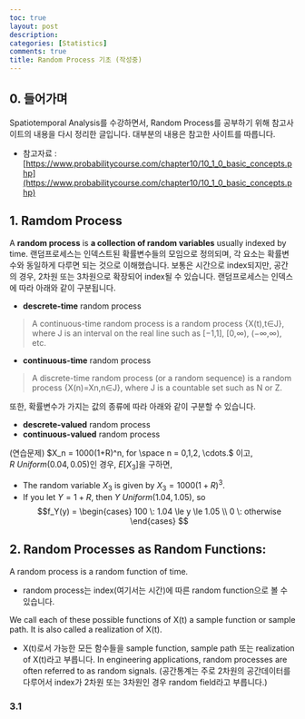 ```yaml
---
toc: true
layout: post
description: 
categories: [Statistics]
comments: true
title: Random Process 기초 (작성중)
---
```


## 0. 들어가며
Spatiotemporal Analysis를 수강하면서, Random Process를 공부하기 위해 참고사이트의 내용을 다시 정리한 글입니다. 대부분의 내용은 참고한 사이트를 따릅니다.
- 참고자료 : [https://www.probabilitycourse.com/chapter10/10_1_0_basic_concepts.php](https://www.probabilitycourse.com/chapter10/10_1_0_basic_concepts.php)

## 1. Ramdom Process
A **random process** is **a collection of random variables** usually indexed by time. 랜덤프로세스는 인덱스트된 확률변수들의 모임으로 정의되며, 각 요소는 확률변수와 동일하게 다루면 되는 것으로 이해했습니다. 보통은 시간으로 index되지만, 공간의 경우, 2차원 또는 3차원으로 확장되어 index될 수 있습니다. 랜덤프로세스는 인덱스에 따라 아래와 같이 구분됩니다.

 - **descrete-time** random process
 > A continuous-time random process is a random process {X(t),t∈J}, where J is an interval on the real line such as [−1,1], [0,∞), (−∞,∞), etc.
 
 - **continuous-time** random process
 > A discrete-time random process (or a random sequence) is a random process {X(n)=Xn,n∈J}, where J is a countable set such as N or Z.

또한, 확률변수가 가지는 값의 종류에 따라 아래와 같이 구분할 수 있습니다.
 - **descrete-valued** random process
 - **continuous-valued** random process

(연습문제) $X_n = 1000(1+R)^n, for \space n = 0,1,2, \cdots.$ 이고, $R ~ Uniform(0.04, 0.05)$인 경우, $E[X_3]$을 구하면,

 - The random variable $X_3$ is given by $X_3 = 1000(1+R)^3$.
 - If you let $Y = 1 + R$, then $Y ~ Uniform(1.04, 1.05)$, so
$$f_Y(y) = \begin{cases} 100 \: 1.04 \le y \le 1.05 \\ 0 \: otherwise \end{cases} $$

## 2. Random Processes as Random Functions:
A random process is a random function of time.
- random process는 index(여기서는 시간)에 따른 random function으로 볼 수 있습니다.

We call each of these possible functions of X(t) a sample function or sample path. It is also called a realization of X(t). 
- X(t)로서 가능한 모든 함수들을 sample function, sample path 또는 realization of X(t)라고 부릅니다. In engineering applications, random processes are often referred to as random signals. (공간통계는 주로 2차원의 공간데이터를 다루어서 index가 2차원 또는 3차원인 경우 random field라고 부릅니다.)




### 3.1

 
 



